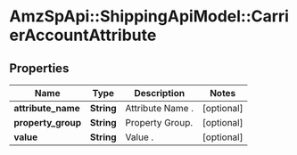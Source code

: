 # AmzSpApi::ShippingApiModel::CarrierAccountAttribute

## Properties
Name | Type | Description | Notes
------------ | ------------- | ------------- | -------------
**attribute_name** | **String** | Attribute Name . | [optional] 
**property_group** | **String** | Property Group. | [optional] 
**value** | **String** | Value . | [optional] 

